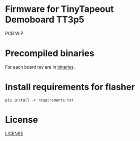 # Firmware for TinyTapeout Demoboard TT3p5

PCB WIP

# Precompiled binaries

For each board rev are in [binaries](binaries).

# Install requirements for flasher

    pip install -r requirements.txt

# License

[LICENSE](LICENSE)
